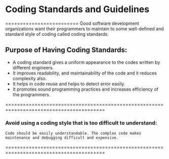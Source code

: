 # Coding Standards and Guidelines
=========================
Good software development organizations want their programmers to maintain to some well-defined and standard style of coding called coding standards.


##  Purpose of Having Coding Standards:

* A coding standard gives a uniform appearance to the codes written by different engineers.
* It improves readability, and maintainability of the code and it reduces complexity also.
* It helps in code reuse and helps to detect error easily.
* It promotes sound programming practices and increases efficiency of the programmers.

========================================================================================
### Avoid using a coding style that is too difficult to understand:
`Code should be easily understandable. The complex code makes maintenance and debugging difficult and expensive.`

========================================================================================
